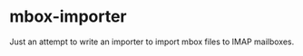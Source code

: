 mbox-importer
=============

Just an attempt to write an importer to import mbox files to IMAP mailboxes.